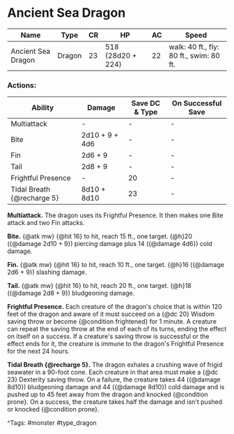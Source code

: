 # Ancient Sea Dragon

| Name | Type | CR | HP | AC | Speed |
|------|------|----|----|----|-------|
| Ancient Sea Dragon | Dragon | 23 | 518 (28d20 + 224) | 22 | walk: 40 ft., fly: 80 ft., swim: 80 ft. |

### Actions:

| Ability | Damage | Save DC & Type | On Successful Save |
|---------|--------|----------------|--------------------|
| Multiattack | - | - | - |
| Bite | 2d10 + 9 + 4d6 | - | - |
| Fin | 2d6 + 9 | - | - |
| Tail | 2d8 + 9 | - | - |
| Frightful Presence | - | 20 | - |
| Tidal Breath {@recharge 5} | 8d10 + 8d10 | 23 | - |


**Multiattack.** The dragon uses its Frightful Presence. It then makes one Bite attack and two Fin attacks.

**Bite.** {@atk mw} {@hit 16} to hit, reach 15 ft., one target. {@h}20 ({@damage 2d10 + 9}) piercing damage plus 14 ({@damage 4d6}) cold damage.

**Fin.** {@atk mw} {@hit 16} to hit, reach 10 ft., one target. {@h}16 ({@damage 2d6 + 9}) slashing damage.

**Tail.** {@atk mw} {@hit 16} to hit, reach 20 ft., one target. {@h}18 ({@damage 2d8 + 9}) bludgeoning damage.

**Frightful Presence.** Each creature of the dragon's choice that is within 120 feet of the dragon and aware of it must succeed on a {@dc 20} Wisdom saving throw or become {@condition frightened} for 1 minute. A creature can repeat the saving throw at the end of each of its turns, ending the effect on itself on a success. If a creature's saving throw is successful or the effect ends for it, the creature is immune to the dragon's Frightful Presence for the next 24 hours.

**Tidal Breath {@recharge 5}.** The dragon exhales a crushing wave of frigid seawater in a 90-foot cone. Each creature in that area must make a {@dc 23} Dexterity saving throw. On a failure, the creature takes 44 ({@damage 8d10}) bludgeoning damage and 44 ({@damage 8d10}) cold damage and is pushed up to 45 feet away from the dragon and knocked {@condition prone}. On a success, the creature takes half the damage and isn't pushed or knocked {@condition prone}.

^Tags: #monster #type_dragon